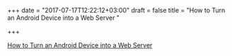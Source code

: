 +++
date = "2017-07-17T12:22:12+03:00"
draft = false
title = "How to Turn an Android Device into a Web Server "

+++

<p><a href="https://t.co/SMaEB3LkUK">How to Turn an Android Device into a Web Server </a></p>